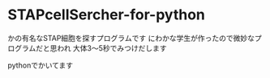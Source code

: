 STAPcellSercher-for-python
==========================
かの有名なSTAP細胞を探すプログラムです
にわかな学生が作ったので微妙なプログラムだと思われ
大体3〜5秒でみつけだします

pythonでかいてます
